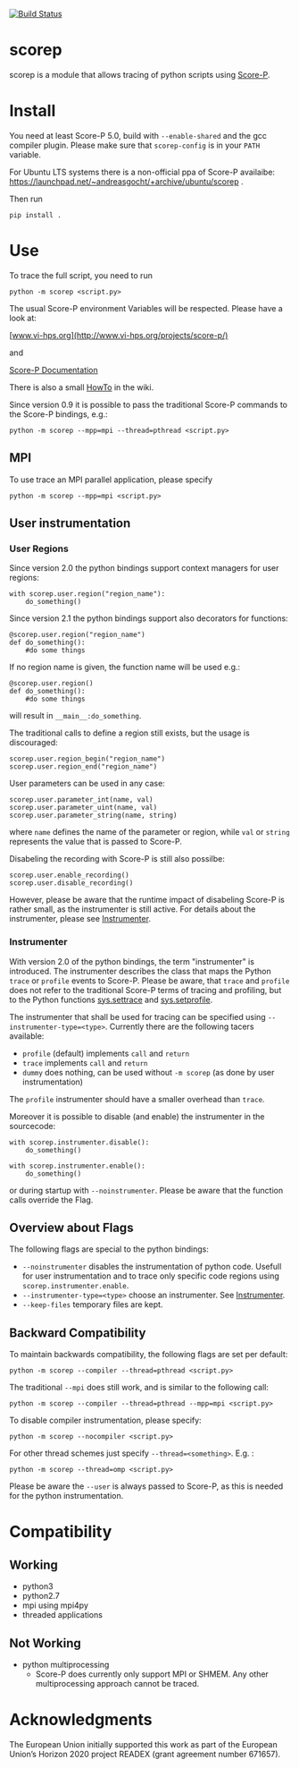 [![Build Status](https://travis-ci.com/score-p/scorep_binding_python.svg?branch=master)](https://travis-ci.com/score-p/scorep_binding_python)

# scorep
scorep is a module that allows tracing of python scripts using [Score-P](http://www.vi-hps.org/projects/score-p/).

# Install
You need at least Score-P 5.0, build with `--enable-shared` and the gcc compiler plugin.
Please make sure that `scorep-config` is in your `PATH` variable.

For Ubuntu LTS systems there is a non-official ppa of Score-P availaibe: https://launchpad.net/~andreasgocht/+archive/ubuntu/scorep .

Then run

```
pip install .
```
# Use

To trace the full script, you need to run

```
python -m scorep <script.py>
```

The usual Score-P environment Variables will be respected. Please have a look at:

[www.vi-hps.org](http://www.vi-hps.org/projects/score-p/)

and

[Score-P Documentation](http://scorepci.pages.jsc.fz-juelich.de/scorep-pipelines/docs/latest/pdf/scorep.pdf)

There is also a small [HowTo](https://github.com/score-p/scorep_binding_python/wiki) in the wiki.

Since version 0.9 it is possible to pass the traditional Score-P commands to the Score-P bindings, e.g.:

```
python -m scorep --mpp=mpi --thread=pthread <script.py>
```

## MPI

To use trace an MPI parallel application, please specify

```
python -m scorep --mpp=mpi <script.py>
```

## User instrumentation
### User Regions
Since version 2.0 the python bindings support context managers for user regions:

```
with scorep.user.region("region_name"):
    do_something()
```

Since version 2.1 the python bindings support also decorators for functions:

```
@scorep.user.region("region_name")
def do_something():
    #do some things
```
If no region name is given, the function name will be used e.g.:

```
@scorep.user.region()
def do_something():
    #do some things
```

will result in `__main__:do_something`.

The traditional calls to define a region still exists, but the usage is discouraged:

```
scorep.user.region_begin("region_name")
scorep.user.region_end("region_name")
```

User parameters can be used in any case:

```
scorep.user.parameter_int(name, val)
scorep.user.parameter_uint(name, val)
scorep.user.parameter_string(name, string)
```

where `name` defines the name of the parameter or region, while `val` or `string` represents the value that is passed to Score-P. 

Disabeling the recording with Score-P is still also possilbe:

```
scorep.user.enable_recording()
scorep.user.disable_recording()
```

However, please be aware that the runtime impact of disabeling Score-P is rather small, as the instrumenter is still active. For details about the instrumenter, please see [Instrumenter](#Instrumenter).  

### Instrumenter
With version 2.0 of the python bindings, the term "instrumenter" is introduced. The instrumenter describes the class that maps the Python `trace` or `profile` events to Score-P. Please be aware, that `trace` and `profile` does not refer to the traditional Score-P terms of tracing and profiling, but to the Python functions [sys.settrace](https://docs.python.org/3/library/sys.html#sys.settrace) and [sys.setprofile](https://docs.python.org/3/library/sys.html#sys.setprofile).

The instrumenter that shall be used for tracing can be specified using `--instrumenter-type=<type>`.
Currently there are the following tacers available:
 * `profile` (default) implements `call` and `return`  
 * `trace` implements `call` and `return`
 * `dummy` does nothing, can be used without `-m scorep` (as done by user instrumentation)

The `profile` instrumenter should have a smaller overhead than `trace`. 

Moreover it is possible to disable (and enable) the instrumenter in the sourcecode:

```
with scorep.instrumenter.disable():
    do_something()

with scorep.instrumenter.enable():
    do_something()    
```

or during startup with `--noinstrumenter`. Please be aware that the function calls override the Flag.

## Overview about Flags

The following flags are special to the python bindings:

 * `--noinstrumenter` disables the instrumentation of python code. Usefull for user instrumentation and to trace only specific code regions using `scorep.instrumenter.enable`.
 * `--instrumenter-type=<type>` choose an instrumenter. See  [Instrumenter](#Instrumenter).
 * `--keep-files` temporary files are kept.

## Backward Compatibility

To maintain backwards compatibility, the following flags are set per default:

```
python -m scorep --compiler --thread=pthread <script.py>
```

The traditional `--mpi` does still work, and is similar to the following call:

```
python -m scorep --compiler --thread=pthread --mpp=mpi <script.py>
```

To disable compiler instrumentation, please specify:

```
python -m scorep --nocompiler <script.py>
```

For other thread schemes just specify `--thread=<something>`. E.g. :

```
python -m scorep --thread=omp <script.py>
```

Please be aware the `--user` is always passed to Score-P, as this is needed for the python instrumentation.

# Compatibility
## Working
* python3 
* python2.7
* mpi using mpi4py
* threaded applications


## Not Working
* python multiprocessing
    * Score-P does currently only support MPI or SHMEM. Any other multiprocessing approach cannot be traced.
    
# Acknowledgments
The European Union initially supported this work as part of the European Union’s Horizon 2020 project READEX (grant agreement number 671657).
